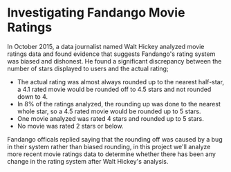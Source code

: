 # Investigating Fandango Movie Ratings

In October 2015, a data journalist named Walt Hickey analyzed movie ratings data and found evidence that suggests Fandango's rating system was biased and dishonest. He found a significant discrepancy between the number of stars displayed to users and the actual rating;

- The actual rating was almost always rounded up to the nearest half-star, a 4.1 rated movie would be rounded off to 4.5 stars and not rounded down to 4.
- In 8% of the ratings analyzed, the rounding up was done to the nearest whole star, so a 4.5 rated movie would be rounded up to 5 stars.
- One movie analyzed was rated 4 stars and rounded up to 5 stars.
- No movie was rated 2 stars or below.

Fandango officals replied saying that the rounding off was caused by a bug in their system rather than biased rounding, in this project we'll analyze more recent movie ratings data to determine whether there has been any change in the rating system after Walt Hickey's analysis.
